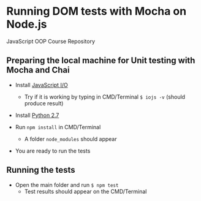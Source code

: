 # Running DOM tests with Mocha on Node.js
JavaScript OOP Course Repository

## Preparing the local machine for Unit testing with Mocha and Chai 

*   Install [JavaScript I/O](https://iojs.org/en/index.html "JavaScript I/O")
    *   Try if it is working by typing in CMD/Terminal `$ iojs -v` (should produce result)
*   Install [Python 2.7](https://www.python.org/downloads/ "Python 2.7")
 
*   Run `npm install` in CMD/Terminal
    *   A folder `node_modules` should appear
*   You are ready to run the tests

## Running the tests

*   Open the main folder and run `$ npm test`
    *   Test results should appear on the CMD/Terminal   